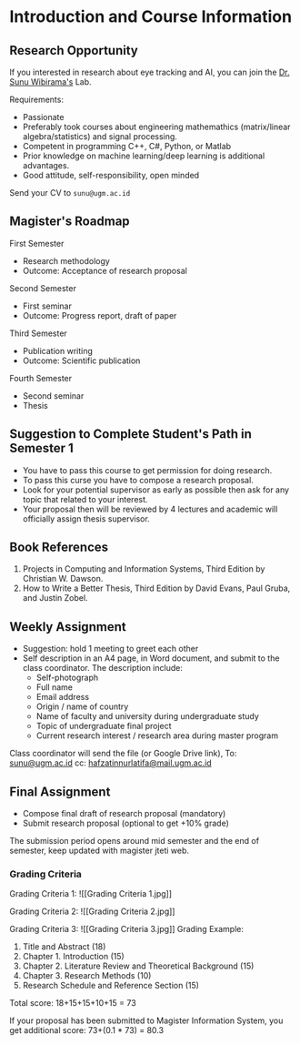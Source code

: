 # Introduction and Course Information

## Research Opportunity
If you interested in research about eye tracking and AI, you can join the [Dr. Sunu Wibirama's](https://sunu.staff.ugm.ac.id/) Lab.

Requirements:
- Passionate
- Preferably took courses about engineering mathemathics (matrix/linear algebra/statistics) and signal processing.
- Competent in programming C++, C#, Python, or Matlab
- Prior knowledge on machine learning/deep learning is additional advantages.
- Good attitude, self-responsibility, open minded

Send your CV to `sunu@ugm.ac.id`

  ## Magister's Roadmap
  First Semester
  - Research methodology
  - Outcome: Acceptance of research proposal

Second Semester
- First seminar
- Outcome: Progress report, draft of paper

Third Semester
- Publication writing
- Outcome: Scientific publication

Fourth Semester
- Second seminar
- Thesis

## Suggestion to Complete Student's Path in Semester 1
- You have to pass this course to get permission for doing research.
- To pass this curse you have to compose a research proposal.
- Look for your potential supervisor as early as possible then ask for any topic that related to your interest.
- Your proposal then will be reviewed by 4 lectures and academic will officially assign thesis supervisor.

## Book References
1. Projects in Computing and Information Systems, Third Edition by Christian W. Dawson.
2. How to Write a Better Thesis, Third Edition by David Evans, Paul Gruba, and Justin Zobel.


## Weekly Assignment
- Suggestion: hold 1 meeting to greet each other
- Self description in an A4 page, in Word document, and submit to the class coordinator. The description include:
	- Self-photograph
	- Full name
	- Email address
	- Origin / name of country
	- Name of faculty and university during undergraduate study
	- Topic of undergraduate final project
	- Current research interest / research area during master program

Class coordinator will send the file (or Google Drive link),
To: sunu@ugm.ac.id
cc: hafzatinnurlatifa@mail.ugm.ac.id

## Final Assignment
- Compose final draft of research proposal (mandatory)
- Submit research proposal (optional to get +10% grade)

The submission period opens around mid semester and the end of semester, keep updated with magister jteti web.

### Grading Criteria
Grading Criteria 1:
![[Grading Criteria 1.jpg]]

Grading Criteria 2:
![[Grading Criteria 2.jpg]]

Grading Criteria 3:
![[Grading Criteria 3.jpg]]
Grading Example:
1. Title and Abstract (18)
2. Chapter 1. Introduction (15)
3. Chapter 2. Literature Review and Theoretical Background (15)
4. Chapter 3. Research Methods (10)
5. Research Schedule and Reference Section (15)


Total score: 18+15+15+10+15 = 73

If your proposal has been submitted to Magister Information System, you get additional score: 73+(0.1 \* 73) = 80.3


 
 